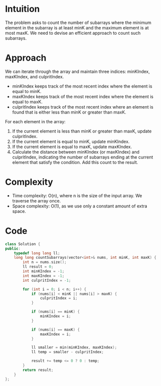 # Intuition
The problem asks to count the number of subarrays where the minimum element in the subarray is at least minK and the maximum element is at most maxK. We need to devise an efficient approach to count such subarrays.

# Approach
We can iterate through the array and maintain three indices: minKIndex, maxKIndex, and culpritIndex. 
- minKIndex keeps track of the most recent index where the element is equal to minK.
- maxKIndex keeps track of the most recent index where the element is equal to maxK.
- culpritIndex keeps track of the most recent index where an element is found that is either less than minK or greater than maxK.

For each element in the array:
1. If the current element is less than minK or greater than maxK, update culpritIndex.
2. If the current element is equal to minK, update minKIndex.
3. If the current element is equal to maxK, update maxKIndex.
4. Calculate the distance between minKIndex (or maxKIndex) and culpritIndex, indicating the number of subarrays ending at the current element that satisfy the condition. Add this count to the result.

# Complexity
- Time complexity: O(n), where n is the size of the input array. We traverse the array once.
- Space complexity: O(1), as we use only a constant amount of extra space.

# Code
```cpp
class Solution {
public:
    typedef long long ll;
    long long countSubarrays(vector<int>& nums, int minK, int maxK) {
        int n = nums.size();
        ll result = 0;
        int minKIndex = -1;  
        int maxKIndex = -1;  
        int culpritIndex = -1; 

        for (int i = 0; i < n; i++) {
            if (nums[i] < minK || nums[i] > maxK) {
                culpritIndex = i;  
            }

            if (nums[i] == minK) {
                minKIndex = i;     
            }

            if (nums[i] == maxK) {
                maxKIndex = i;     
            }

            ll smaller = min(minKIndex, maxKIndex);  
            ll temp = smaller - culpritIndex;        

            result += temp <= 0 ? 0 : temp;          
        }
        return result;
    }
};
